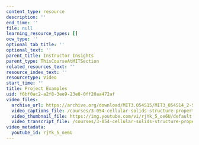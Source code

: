 ```yaml
---
content_type: resource
description: ''
end_time: ''
file: null
learning_resource_types: []
ocw_type: ''
optional_tab_title: ''
optional_text: ''
parent_title: Instructor Insights
parent_type: ThisCourseAtMITSection
related_resources_text: ''
resource_index_text: ''
resourcetype: Video
start_time: ''
title: Project Examples
uid: f6bf0ac2-a2f8-3ee9-23e8-0ff20aa472af
video_files:
  archive_url: https://archive.org/download/MIT3.054S15/MIT3_054S14_2-StudentProjectExamples_300k.mp4
  video_captions_file: /courses/3-054-cellular-solids-structure-properties-and-applications-spring-2015/dcd5c20c01555497b013ea2da2eccc3a_rjYk_5_oe6U.vtt
  video_thumbnail_file: https://img.youtube.com/vi/rjYk_5_oe6U/default.jpg
  video_transcript_file: /courses/3-054-cellular-solids-structure-properties-and-applications-spring-2015/61757283847da1546946e05c9517e8a5_rjYk_5_oe6U.pdf
video_metadata:
  youtube_id: rjYk_5_oe6U
---
```

